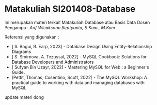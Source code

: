 # Matakuliah SI201408-Database


Ini merupakan materi terkait Matakuliah Database atau Basis Data
Dosen Pengampu :
*Arif Wicaksono Septyanto, S.Kom., M.Kom*

Referensi yang digunakan :
- [	S. Bagui, R. Earp, 2023] - 	Database Design Using Entity-Relationship Diagrams
- [	S. Smirnova, A. Tezuysal, 2022] - 	MySQL Cookbook: Solutions for Database Developers and Administrators
- [	Sufyan Bin Uzayr, 2022] - 	Mastering MySQL for Web : a Beginner's Guide.
- [Pettit, Thomas; Cosentino, Scott, 2022] - The MySQL Workshop: A practical guide to working with data and managing databases with MySQL


update materi dong
